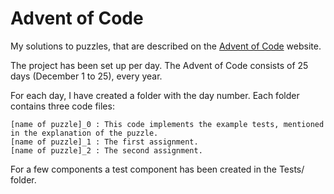 # Advent of Code

My solutions to puzzles, that are described on the [Advent of Code](https://adventofcode.com/) website.

The project has been set up per day. The Advent of Code consists of 25 days (December 1 to 25), every year.

For each day, I have created a folder with the day number. Each folder contains three code files:

    [name of puzzle]_0 : This code implements the example tests, mentioned in the explanation of the puzzle.
    [name of puzzle]_1 : The first assignment.
    [name of puzzle]_2 : The second assignment.

For a few components a test component has been created in the Tests/ folder.
